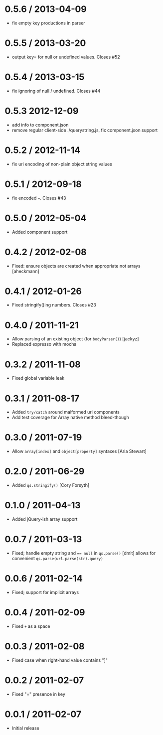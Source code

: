 
0.5.6 / 2013-04-09 
==================

  * fix empty key productions in parser

0.5.5 / 2013-03-20 
==================

  * output key= for null or undefined values. Closes #52

0.5.4 / 2013-03-15 
==================

  * fix ignoring of null / undefined. Closes #44

0.5.3 2012-12-09 
==================

  * add info to component.json
  * remove regular client-side ./querystring.js, fix component.json support

0.5.2 / 2012-11-14 
==================

  * fix uri encoding of non-plain object string values

0.5.1 / 2012-09-18 
==================

  * fix encoded `=`. Closes #43

0.5.0 / 2012-05-04 
==================

  * Added component support

0.4.2 / 2012-02-08 
==================

  * Fixed: ensure objects are created when appropriate not arrays [aheckmann]

0.4.1 / 2012-01-26 
==================

  * Fixed stringify()ing numbers. Closes #23

0.4.0 / 2011-11-21 
==================

  * Allow parsing of an existing object (for `bodyParser()`) [jackyz]
  * Replaced expresso with mocha

0.3.2 / 2011-11-08 
==================

  * Fixed global variable leak

0.3.1 / 2011-08-17 
==================

  * Added `try/catch` around malformed uri components
  * Add test coverage for Array native method bleed-though

0.3.0 / 2011-07-19 
==================

  * Allow `array[index]` and `object[property]` syntaxes [Aria Stewart]

0.2.0 / 2011-06-29 
==================

  * Added `qs.stringify()` [Cory Forsyth]

0.1.0 / 2011-04-13 
==================

  * Added jQuery-ish array support

0.0.7 / 2011-03-13 
==================

  * Fixed; handle empty string and `== null` in `qs.parse()` [dmit]
    allows for convenient `qs.parse(url.parse(str).query)`

0.0.6 / 2011-02-14 
==================

  * Fixed; support for implicit arrays

0.0.4 / 2011-02-09 
==================

  * Fixed `+` as a space

0.0.3 / 2011-02-08 
==================

  * Fixed case when right-hand value contains "]"

0.0.2 / 2011-02-07 
==================

  * Fixed "=" presence in key

0.0.1 / 2011-02-07 
==================

  * Initial release
